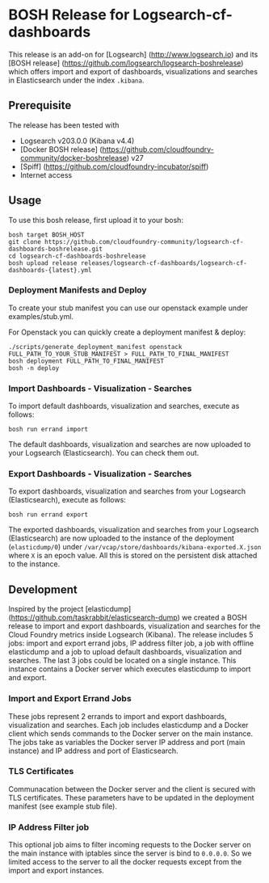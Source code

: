 # BOSH Release for Logsearch-cf-dashboards

This release is an add-on for [Logsearch] (http://www.logsearch.io) and its [BOSH release] (https://github.com/logsearch/logsearch-boshrelease) which offers import and export of dashboards, visualizations and searches in Elasticsearch under the index `.kibana`.

## Prerequisite

The release has been tested with
- Logsearch v203.0.0 (Kibana v4.4)
- [Docker BOSH release] (https://github.com/cloudfoundry-community/docker-boshrelease) v27
- [Spiff] (https://github.com/cloudfoundry-incubator/spiff)
- Internet access

## Usage

To use this bosh release, first upload it to your bosh:

```
bosh target BOSH_HOST
git clone https://github.com/cloudfoundry-community/logsearch-cf-dashboards-boshrelease.git
cd logsearch-cf-dashboards-boshrelease
bosh upload release releases/logsearch-cf-dashboards/logsearch-cf-dashboards-{latest}.yml
```

### Deployment Manifests and Deploy

To create your stub manifest you can use our openstack example under examples/stub.yml.

For Openstack you can quickly create a deployment manifest & deploy:

```
./scripts/generate_deployment_manifest openstack FULL_PATH_TO_YOUR_STUB_MANIFEST > FULL_PATH_TO_FINAL_MANIFEST
bosh deployment FULL_PATH_TO_FINAL_MANIFEST
bosh -n deploy
```

### Import Dashboards - Visualization - Searches

To import default dashboards, visualization and searches, execute as follows:

```
bosh run errand import
```

The default dashboards, visualization and searches are now uploaded to your Logsearch (Elasticsearch). You can check them out.

### Export Dashboards - Visualization - Searches

To export dashboards, visualization and searches from your Logsearch (Elasticsearch), execute as follows:

```
bosh run errand export
```

The exported dashboards, visualization and searches from your Logsearch (Elasticsearch) are now uploaded to the instance of the deployment (`elasticdump/0`) under `/var/vcap/store/dashboards/kibana-exported.X.json` where `X` is an epoch value. All this is stored on the persistent disk attached to the instance.

## Development

Inspired by the project [elasticdump] (https://github.com/taskrabbit/elasticsearch-dump) we created a BOSH release to import and export dashboards, visualization and searches for the Cloud Foundry metrics inside Logsearch (Kibana). The release includes 5 jobs: import and export errand jobs, IP address filter job, a job with offline elasticdump and a job to upload default dashboards, visualization and searches. The last 3 jobs could be located on a single instance. This instance contains a Docker server which executes elasticdump to import and export.

### Import and Export Errand Jobs

These jobs represent 2 errands to import and export dashboards, visualization and searches. Each job includes elasticdump and a Docker client which sends commands to the Docker server on the main instance. The jobs take as variables the Docker server IP address and port (main instance) and IP address and port of Elasticsearch.

### TLS Certificates

Communacation between the Docker server and the client is secured with TLS certificates. These parameters have to be updated in the deployment manifest (see example stub file).

### IP Address Filter job

This optional job aims to filter incoming requests to the Docker server on the main instance with iptables since the server is bind to `0.0.0.0`. So we limited access to the server to all the docker requests except from the import and export instances.




































